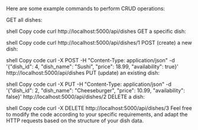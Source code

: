Here are some example commands to perform CRUD operations:

GET all dishes:

shell
Copy code
curl http://localhost:5000/api/dishes
GET a specific dish:

shell
Copy code
curl http://localhost:5000/api/dishes/1
POST (create) a new dish:

shell
Copy code
curl -X POST -H "Content-Type: application/json" -d '{"dish_id": 4, "dish_name": "Sushi", "price": 18.99, "availability": true}' http://localhost:5000/api/dishes
PUT (update) an existing dish:

shell
Copy code
curl -X PUT -H "Content-Type: application/json" -d '{"dish_id": 2, "dish_name": "Cheeseburger", "price": 10.99, "availability": false}' http://localhost:5000/api/dishes/2
DELETE a dish:

shell
Copy code
curl -X DELETE http://localhost:5000/api/dishes/3
Feel free to modify the code according to your specific requirements, and adapt the HTTP requests based on the structure of your dish data.
